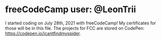 # freeCodeCamp user: @LeonTrii

I started coding on July 28th, 2021 with freeCodeCamp! My certificates for those will be in this file. The projects for FCC are stored on CodePen: https://codepen.io/icantfindmyspider. 
